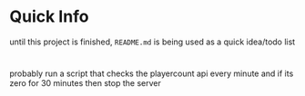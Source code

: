 # Quick Info
until this project is finished, `README.md` is being used as a quick idea/todo list

#
probably run a script that checks the playercount api
every minute and if its zero for 30 minutes then stop the server
